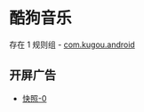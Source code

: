 # 酷狗音乐

存在 1 规则组 - [com.kugou.android](/src/apps/com.kugou.android.ts)

## 开屏广告

- [快照-0](https://gkd-kit.gitee.io/import/12775410)
